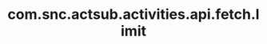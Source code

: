 ---
weight: 617
layout: page
title: com.snc.actsub.activities.api.fetch.limit
description: ""
value: "10"
---